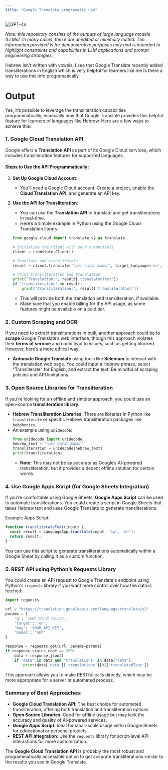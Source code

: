 ```yaml
---
title: "Google Translate programatic use"
---
```

![GPT-4o](https://img.shields.io/badge/GPT--4o-3333FF?style=for-the-badge&logo=openai&logoColor=white)



*Note: this repository consists of the outputs of large language models (LLMs). In many cases, these are unedited or minimally edited. The information provided is for demonstrative purposes only and is intended to highlight constraints and capabilities in LLM applications and prompt engineering strategies.*



Hebrew isn't written with vowels.
I see that Google Translate recently added transliterations in English which is very helpful for learners like me
Is there a way to use this info programatically

# Output

Yes, it’s possible to leverage the transliteration capabilities programmatically, especially now that Google Translate provides this helpful feature for learners of languages like Hebrew. Here are a few ways to achieve this:

### **1. Google Cloud Translation API**
Google offers a **Translation API** as part of its Google Cloud services, which includes transliteration features for supported languages.

#### **Steps to Use the API Programmatically**:
1. **Set Up Google Cloud Account**:
   - You'll need a Google Cloud account. Create a project, enable the **Cloud Translation API**, and generate an API key.

2. **Use the API for Transliteration**:
   - You can use the **Translation API** to translate and get transliterations in real-time.
   - Here’s a simple example in Python using the Google Cloud Translation library:

   ```python
   from google.cloud import translate_v2 as translate

   # Initialize the client with your credentials
   client = translate.Client()

   # Translate and transliterate
   result = client.translate('המועצה לביטחון לאומי', target_language='en', model='nmt')

   # Print transliteration and translation
   print('Translation:', result['translatedText'])
   if 'transliteration' in result:
       print('Transliteration:', result['transliteration'])
   ```

   - This will provide both the translation and transliteration, if available.
   - Make sure that you enable billing for the API usage, as some features might be available on a paid tier.

### **2. Custom Scraping and OCR**
If you need to extract transliterations in bulk, another approach could be to **scrape** Google Translate’s web interface, though this approach violates their **terms of service** and could lead to issues, such as getting blocked. However, here’s a more ethical way:

- **Automate Google Translate** using tools like **Selenium** to interact with the translation web page. You could input a Hebrew phrase, select "Transliterate" for English, and extract the text. Be mindful of scraping policies and API limitations.

### **3. Open Source Libraries for Transliteration**
If you're looking for an offline and simpler approach, you could use an open-source **transliteration library**:

- **Hebrew Transliteration Libraries**: There are libraries in Python like `transliterate` or specific Hebrew transliteration packages like `hebphonics`.
- An example using `unidecode`:
  ```python
  from unidecode import unidecode
  hebrew_text = "המועצה לביטחון לאומי"
  transliteration = unidecode(hebrew_text)
  print(transliteration)
  ```
  - **Note**: This may not be as accurate as Google’s AI-powered transliteration, but it provides a decent offline solution for certain words.

### **4. Use Google Apps Script (for Google Sheets Integration)**
If you’re comfortable using Google Sheets, **Google Apps Script** can be used to automate transliterations. You could create a script in Google Sheets that takes Hebrew text and uses Google Translate to generate transliterations.

Example Apps Script:
```javascript
function transliterateText(input) {
  const result = LanguageApp.translate(input, 'iw', 'en');
  return result;
}
```
You can use this script to generate transliterations automatically within a Google Sheet by calling it as a custom function.

### **5. REST API using Python’s Requests Library**
You could create an API request to Google Translate's endpoint using Python's `requests` library if you want more control over how the data is fetched:

```python
import requests

url = "https://translation.googleapis.com/language/translate/v2"
params = {
    'q': 'המועצה לביטחון לאומי',
    'target': 'en',
    'key': 'YOUR_API_KEY',
    'model': 'nmt'
}

response = requests.get(url, params=params)
if response.status_code == 200:
    data = response.json()
    if 'data' in data and 'translations' in data['data']:
        print(data['data']['translations'][0]['translatedText'])
```

This approach allows you to make RESTful calls directly, which may be more appropriate for a server or automated process.

### **Summary of Best Approaches**:
- **Google Cloud Translation API**: The best choice for automated transliteration, offering both translation and transliteration options.
- **Open Source Libraries**: Good for offline usage but may lack the accuracy and quality of AI-powered services.
- **Google Apps Script**: Ideal for small-scale usage within Google Sheets for educational or personal projects.
- **REST API Integration**: Use the `requests` library for script-level API interactions for more customization.

The **Google Cloud Translation API** is probably the most robust and programmatically accessible option to get accurate transliterations similar to the results you see in Google Translate.